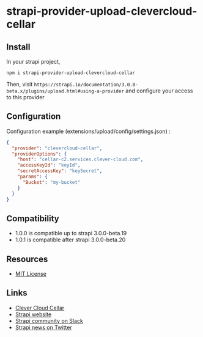 # strapi-provider-upload-clevercloud-cellar

## Install

In your strapi project,

```
npm i strapi-provider-upload-clevercloud-cellar
```

Then, visit `https://strapi.io/documentation/3.0.0-beta.x/plugins/upload.html#using-a-provider` and configure your access to this provider

## Configuration

Configuration example (extensions/upload/config/settings.json) :

```json
{
  "provider": "clevercloud-cellar",
  "providerOptions": {
    "host": "cellar-c2.services.clever-cloud.com",
    "accessKeyId": "keyId",
    "secretAccessKey": "keySecret",
    "params": {
      "Bucket": "my-bucket"
    }
  }
}
```

## Compatibility

- 1.0.0 is compatible up to strapi 3.0.0-beta.19
- 1.0.1 is compatible after strapi 3.0.0-beta.20

## Resources

- [MIT License](LICENSE.md)

## Links

- [Clever Cloud Cellar](https://www.clever-cloud.com/doc/addons/cellar/)
- [Strapi website](http://strapi.io/)
- [Strapi community on Slack](http://slack.strapi.io)
- [Strapi news on Twitter](https://twitter.com/strapijs)
